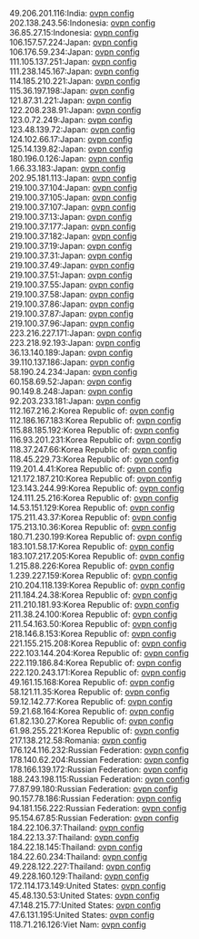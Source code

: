 49.206.201.116:India: [ovpn config](vpn/49_206_201_116.ovpn)  
202.138.243.56:Indonesia: [ovpn config](vpn/202_138_243_56.ovpn)  
36.85.27.15:Indonesia: [ovpn config](vpn/36_85_27_15.ovpn)  
106.157.57.224:Japan: [ovpn config](vpn/106_157_57_224.ovpn)  
106.176.59.234:Japan: [ovpn config](vpn/106_176_59_234.ovpn)  
111.105.137.251:Japan: [ovpn config](vpn/111_105_137_251.ovpn)  
111.238.145.167:Japan: [ovpn config](vpn/111_238_145_167.ovpn)  
114.185.210.221:Japan: [ovpn config](vpn/114_185_210_221.ovpn)  
115.36.197.198:Japan: [ovpn config](vpn/115_36_197_198.ovpn)  
121.87.31.221:Japan: [ovpn config](vpn/121_87_31_221.ovpn)  
122.208.238.91:Japan: [ovpn config](vpn/122_208_238_91.ovpn)  
123.0.72.249:Japan: [ovpn config](vpn/123_0_72_249.ovpn)  
123.48.139.72:Japan: [ovpn config](vpn/123_48_139_72.ovpn)  
124.102.66.17:Japan: [ovpn config](vpn/124_102_66_17.ovpn)  
125.14.139.82:Japan: [ovpn config](vpn/125_14_139_82.ovpn)  
180.196.0.126:Japan: [ovpn config](vpn/180_196_0_126.ovpn)  
1.66.33.183:Japan: [ovpn config](vpn/1_66_33_183.ovpn)  
202.95.181.113:Japan: [ovpn config](vpn/202_95_181_113.ovpn)  
219.100.37.104:Japan: [ovpn config](vpn/219_100_37_104.ovpn)  
219.100.37.105:Japan: [ovpn config](vpn/219_100_37_105.ovpn)  
219.100.37.107:Japan: [ovpn config](vpn/219_100_37_107.ovpn)  
219.100.37.13:Japan: [ovpn config](vpn/219_100_37_13.ovpn)  
219.100.37.177:Japan: [ovpn config](vpn/219_100_37_177.ovpn)  
219.100.37.182:Japan: [ovpn config](vpn/219_100_37_182.ovpn)  
219.100.37.19:Japan: [ovpn config](vpn/219_100_37_19.ovpn)  
219.100.37.31:Japan: [ovpn config](vpn/219_100_37_31.ovpn)  
219.100.37.49:Japan: [ovpn config](vpn/219_100_37_49.ovpn)  
219.100.37.51:Japan: [ovpn config](vpn/219_100_37_51.ovpn)  
219.100.37.55:Japan: [ovpn config](vpn/219_100_37_55.ovpn)  
219.100.37.58:Japan: [ovpn config](vpn/219_100_37_58.ovpn)  
219.100.37.86:Japan: [ovpn config](vpn/219_100_37_86.ovpn)  
219.100.37.87:Japan: [ovpn config](vpn/219_100_37_87.ovpn)  
219.100.37.96:Japan: [ovpn config](vpn/219_100_37_96.ovpn)  
223.216.227.171:Japan: [ovpn config](vpn/223_216_227_171.ovpn)  
223.218.92.193:Japan: [ovpn config](vpn/223_218_92_193.ovpn)  
36.13.140.189:Japan: [ovpn config](vpn/36_13_140_189.ovpn)  
39.110.137.186:Japan: [ovpn config](vpn/39_110_137_186.ovpn)  
58.190.24.234:Japan: [ovpn config](vpn/58_190_24_234.ovpn)  
60.158.69.52:Japan: [ovpn config](vpn/60_158_69_52.ovpn)  
90.149.8.248:Japan: [ovpn config](vpn/90_149_8_248.ovpn)  
92.203.233.181:Japan: [ovpn config](vpn/92_203_233_181.ovpn)  
112.167.216.2:Korea Republic of: [ovpn config](vpn/112_167_216_2.ovpn)  
112.186.167.183:Korea Republic of: [ovpn config](vpn/112_186_167_183.ovpn)  
115.88.185.192:Korea Republic of: [ovpn config](vpn/115_88_185_192.ovpn)  
116.93.201.231:Korea Republic of: [ovpn config](vpn/116_93_201_231.ovpn)  
118.37.247.66:Korea Republic of: [ovpn config](vpn/118_37_247_66.ovpn)  
118.45.229.73:Korea Republic of: [ovpn config](vpn/118_45_229_73.ovpn)  
119.201.4.41:Korea Republic of: [ovpn config](vpn/119_201_4_41.ovpn)  
121.172.187.210:Korea Republic of: [ovpn config](vpn/121_172_187_210.ovpn)  
123.143.244.99:Korea Republic of: [ovpn config](vpn/123_143_244_99.ovpn)  
124.111.25.216:Korea Republic of: [ovpn config](vpn/124_111_25_216.ovpn)  
14.53.151.129:Korea Republic of: [ovpn config](vpn/14_53_151_129.ovpn)  
175.211.43.37:Korea Republic of: [ovpn config](vpn/175_211_43_37.ovpn)  
175.213.10.36:Korea Republic of: [ovpn config](vpn/175_213_10_36.ovpn)  
180.71.230.199:Korea Republic of: [ovpn config](vpn/180_71_230_199.ovpn)  
183.101.58.17:Korea Republic of: [ovpn config](vpn/183_101_58_17.ovpn)  
183.107.217.205:Korea Republic of: [ovpn config](vpn/183_107_217_205.ovpn)  
1.215.88.226:Korea Republic of: [ovpn config](vpn/1_215_88_226.ovpn)  
1.239.227.159:Korea Republic of: [ovpn config](vpn/1_239_227_159.ovpn)  
210.204.118.139:Korea Republic of: [ovpn config](vpn/210_204_118_139.ovpn)  
211.184.24.38:Korea Republic of: [ovpn config](vpn/211_184_24_38.ovpn)  
211.210.181.93:Korea Republic of: [ovpn config](vpn/211_210_181_93.ovpn)  
211.38.24.100:Korea Republic of: [ovpn config](vpn/211_38_24_100.ovpn)  
211.54.163.50:Korea Republic of: [ovpn config](vpn/211_54_163_50.ovpn)  
218.146.8.153:Korea Republic of: [ovpn config](vpn/218_146_8_153.ovpn)  
221.155.215.208:Korea Republic of: [ovpn config](vpn/221_155_215_208.ovpn)  
222.103.144.204:Korea Republic of: [ovpn config](vpn/222_103_144_204.ovpn)  
222.119.186.84:Korea Republic of: [ovpn config](vpn/222_119_186_84.ovpn)  
222.120.243.171:Korea Republic of: [ovpn config](vpn/222_120_243_171.ovpn)  
49.161.15.168:Korea Republic of: [ovpn config](vpn/49_161_15_168.ovpn)  
58.121.11.35:Korea Republic of: [ovpn config](vpn/58_121_11_35.ovpn)  
59.12.142.77:Korea Republic of: [ovpn config](vpn/59_12_142_77.ovpn)  
59.21.68.164:Korea Republic of: [ovpn config](vpn/59_21_68_164.ovpn)  
61.82.130.27:Korea Republic of: [ovpn config](vpn/61_82_130_27.ovpn)  
61.98.255.221:Korea Republic of: [ovpn config](vpn/61_98_255_221.ovpn)  
217.138.212.58:Romania: [ovpn config](vpn/217_138_212_58.ovpn)  
176.124.116.232:Russian Federation: [ovpn config](vpn/176_124_116_232.ovpn)  
178.140.62.204:Russian Federation: [ovpn config](vpn/178_140_62_204.ovpn)  
178.166.139.172:Russian Federation: [ovpn config](vpn/178_166_139_172.ovpn)  
188.243.198.115:Russian Federation: [ovpn config](vpn/188_243_198_115.ovpn)  
77.87.99.180:Russian Federation: [ovpn config](vpn/77_87_99_180.ovpn)  
90.157.78.186:Russian Federation: [ovpn config](vpn/90_157_78_186.ovpn)  
94.181.156.222:Russian Federation: [ovpn config](vpn/94_181_156_222.ovpn)  
95.154.67.85:Russian Federation: [ovpn config](vpn/95_154_67_85.ovpn)  
184.22.106.37:Thailand: [ovpn config](vpn/184_22_106_37.ovpn)  
184.22.13.37:Thailand: [ovpn config](vpn/184_22_13_37.ovpn)  
184.22.18.145:Thailand: [ovpn config](vpn/184_22_18_145.ovpn)  
184.22.60.234:Thailand: [ovpn config](vpn/184_22_60_234.ovpn)  
49.228.122.227:Thailand: [ovpn config](vpn/49_228_122_227.ovpn)  
49.228.160.129:Thailand: [ovpn config](vpn/49_228_160_129.ovpn)  
172.114.173.149:United States: [ovpn config](vpn/172_114_173_149.ovpn)  
45.48.130.53:United States: [ovpn config](vpn/45_48_130_53.ovpn)  
47.148.215.77:United States: [ovpn config](vpn/47_148_215_77.ovpn)  
47.6.131.195:United States: [ovpn config](vpn/47_6_131_195.ovpn)  
118.71.216.126:Viet Nam: [ovpn config](vpn/118_71_216_126.ovpn)  

